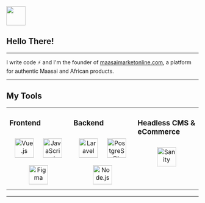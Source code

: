 <img src="https://media.giphy.com/media/VgCDAzcKvsR6OM0uWg/giphy.gif" width="50">

## Hello There!
---- 

<p>
I write code ⚡ and I'm the founder of <a href="https://maasaimarketonline.com" target="_blank">maasaimarketonline.com</a>, a platform for authentic Maasai and African products.
</p>

----

## **My Tools**

<table><tr><td valign="top" width="33%">


### Frontend
<div align="center"> 
<img style="margin: 10px" src="https://profilinator.rishav.dev/skills-assets/vuejs-original-wordmark.svg" alt="Vue.js" height="50" /> 
<img style="margin: 10px" src="https://profilinator.rishav.dev/skills-assets/javascript-original.svg" alt="JavaScript" height="50" />
<img style="margin: 10px" src="https://upload.wikimedia.org/wikipedia/commons/3/33/Figma-logo.svg" alt="Figma" height="50" /> 
</div>

</td><td valign="top" width="33%">


### Backend  
<div align="center">  
<img style="margin: 10px" src="https://profilinator.rishav.dev/skills-assets/laravel-plain-wordmark.svg" alt="Laravel" height="50" />  
<img style="margin: 10px" src="https://profilinator.rishav.dev/skills-assets/postgresql-original-wordmark.svg" alt="PostgreSQL" height="50" />  
<img style="margin: 10px" src="https://profilinator.rishav.dev/skills-assets/nodejs-original-wordmark.svg" alt="Node.js" height="50" />
</div>

</td><td valign="top" width="33%">


### Headless CMS & eCommerce  
<div align="center">  
<img style="margin: 10px" src="https://www.sanity.io/static/images/logo_rounded_square.png" alt="Sanity" height="50" />  
</div>

</td></tr></table>  

----

<!---
your-github-username/your-repo is a ✨ special ✨ repository because its `README.md` (this file) appears on your GitHub profile.
You can click the Preview link to take a look at your changes.
--->
